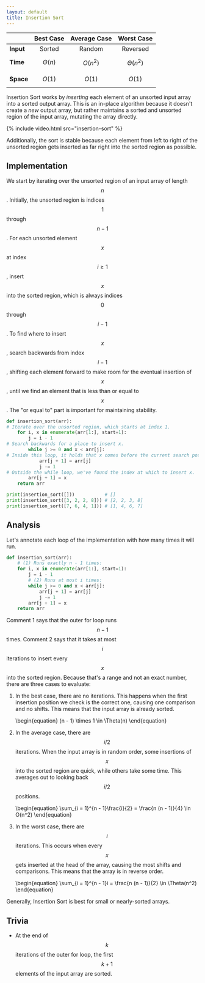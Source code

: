 ```yaml
---
layout: default
title: Insertion Sort
---
```


|           | Best Case     | Average Case | Worst Case      |
| --------- | :-----------: | :----------: | :-------------: |
| **Input** | Sorted        | Random       | Reversed        |
| **Time**  | $$\Theta(n)$$ | $$O(n^2)$$   | $$\Theta(n^2)$$ |
| **Space** | $$O(1)$$      | $$O(1)$$     | $$O(1)$$        |

Insertion Sort works by *inserting* each element of an unsorted input array into a sorted output array. This is an in-place algorithm because it doesn't create a *new* output array, but rather maintains a sorted and unsorted region of the input array, mutating the array directly.

{% include video.html src="insertion-sort" %}

Additionally, the sort is stable because each element from left to right of the unsorted region gets inserted as far right into the sorted region as possible.

## Implementation

We start by iterating over the unsorted region of an input array of length $$n$$. Initially, the unsorted region is indices $$1$$ through $$n - 1$$. For each unsorted element $$x$$ at index $$i \geq 1$$, insert $$x$$ into the sorted region, which is always indices $$0$$ through $$i - 1$$. To find where to insert $$x$$, search backwards from index $$i - 1$$, shifting each element forward to make room for the eventual insertion of $$x$$, until we find an element that is less than or equal to $$x$$. The "or equal to" part is important for maintaining stability.

```python
def insertion_sort(arr):
# Iterate over the unsorted region, which starts at index 1.
    for i, x in enumerate(arr[1:], start=1):
        j = i - 1
# Search backwards for a place to insert x.
        while j >= 0 and x < arr[j]:
# Inside this loop, it holds that x comes before the current search position. Therefore, shift this element forward.
            arr[j + 1] = arr[j]
            j -= 1
# Outside the while loop, we've found the index at which to insert x.
        arr[j + 1] = x
    return arr

print(insertion_sort([]))           # []
print(insertion_sort([3, 2, 2, 8])) # [2, 2, 3, 8]
print(insertion_sort([7, 6, 4, 1])) # [1, 4, 6, 7]
```

## Analysis

Let's annotate each loop of the implementation with how many times it will run.

```python
def insertion_sort(arr):
    # (1) Runs exactly n - 1 times:
    for i, x in enumerate(arr[1:], start=1):
        j = i - 1
        # (2) Runs at most i times:
        while j >= 0 and x < arr[j]:
            arr[j + 1] = arr[j]
            j -= 1
        arr[j + 1] = x
    return arr
```

Comment 1 says that the outer for loop runs $$n - 1$$ times. Comment 2 says that it takes at most $$i$$ iterations to insert every $$x$$ into the sorted region. Because that's a range and not an exact number, there are three cases to evaluate:

1. In the best case, there are no iterations. This happens when the first insertion position we check is the correct one, causing one comparison and no shifts. This means that the input array is already sorted.

    <p>
    \begin{equation}
       (n - 1) \times 1 \in \Theta(n)
    \end{equation}
    </p>

2. In the average case, there are $$i / 2$$ iterations. When the input array is in random order, some insertions of $$x$$ into the sorted region are quick, while others take some time. This averages out to looking back $$i / 2$$ positions.

    <p>
    \begin{equation}
        \sum_{i = 1}^{n - 1}\frac{i}{2} = \frac{n (n - 1)}{4} \in O(n^2)
    \end{equation}
    </p>

3. In the worst case, there are $$i$$ iterations. This occurs when every $$x$$ gets inserted at the head of the array, causing the most shifts and comparisons. This means that the array is in reverse order.

    <p>
    \begin{equation}
        \sum_{i = 1}^{n - 1}i = \frac{n (n - 1)}{2} \in \Theta(n^2)
    \end{equation}
    </p>

Generally, Insertion Sort is best for small or nearly-sorted arrays.

## Trivia

- At the end of $$k$$ iterations of the outer for loop, the first $$k + 1$$ elements of the input array are sorted.
